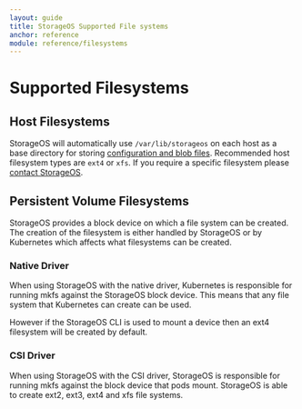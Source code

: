 ```yaml
---
layout: guide
title: StorageOS Supported File systems
anchor: reference
module: reference/filesystems
---
```


# Supported Filesystems

## Host Filesystems

StorageOS will automatically use `/var/lib/storageos` on each host as a base
directory for storing [configuration and blob
files](/docs/concepts/volumes#blob-files). Recommended host filesystem types
are `ext4` or `xfs`. If you require a specific filesystem please [contact
StorageOS](/docs/support/contactus).

## Persistent Volume Filesystems

StorageOS provides a block device on which a file system can be created. The
creation of the filesystem is either handled by StorageOS or by Kubernetes
which affects what filesystems can be created.

### Native Driver

When using StorageOS with the native driver, Kubernetes is responsible for running mkfs
against the StorageOS block device. This means that any file system that Kubernetes can create
can be used.

However if the StorageOS CLI is used to mount a device then an ext4 filesystem
will be created by default.

### CSI Driver

When using StorageOS with the CSI driver, StorageOS is responsible for running
mkfs against the block device that pods mount. StorageOS is able to create
ext2, ext3, ext4 and xfs file systems.

